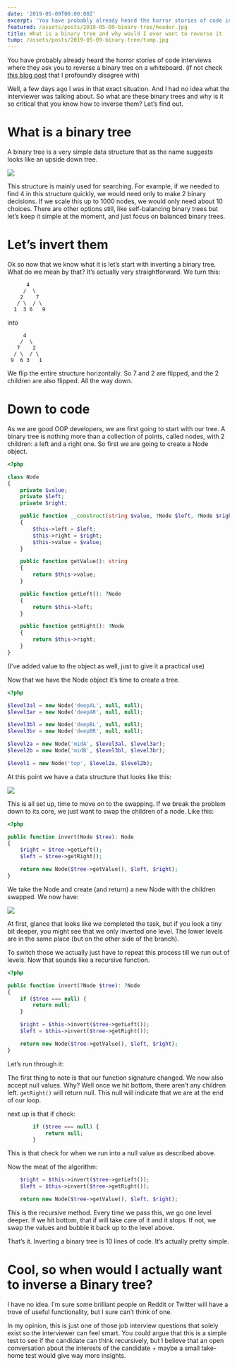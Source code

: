```yaml
---
date: '2019-05-09T00:00:00Z'
excerpt: 'You have probably already heard the horror stories of code interviews where they ask you to reverse a binary tree on a whiteboard. Well, a few days ago I was in that exact situation. And I had no idea what the interviewer was talking about. So what are these binary trees and why is it so critical that you know how to inverse them? Lets find out.'
featured: /assets/posts/2019-05-09-binary-tree/header.jpg
title: What is a binary tree and why would I ever want to reverse it
tump: /assets/posts/2019-05-09-binary-tree/tump.jpg
---
```


You have probably already heard the horror stories of code interviews where they ask you to reverse a binary tree on a whiteboard. (if not check [this blog post](https://thecodebarbarian.com/i-dont-want-to-hire-you-if-you-cant-reverse-a-binary-tree) that I profoundly disagree with)

Well, a few days ago I was in that exact situation. And I had no idea what the interviewer was talking about. So what are these binary trees and why is it so critical that you know how to inverse them? Let’s find out.

# What is a binary tree

A binary tree is a very simple data structure that as the name suggests looks like an upside down tree.

![](/assets/posts/2019-05-09-binary-tree/1.png)

This structure is mainly used for searching. For example, if we needed to find 4 in this structure quickly, we would need only to make 2 binary decisions. If we scale this up to 1000 nodes, we would only need about 10 choices. There are other options still, like self-balancing binary trees but let’s keep it simple at the moment, and just focus on balanced binary trees.

# Let’s invert them

Ok so now that we know what it is let’s start with inverting a binary tree. What do we mean by that? It’s actually very straightforward. We turn this:

```
      4
     /  \
    2    7
   / \  / \
  1  3 6   9
```

into

```
     4
    /  \
   7    2
  / \  / \
 9  6 3   1
```

We flip the entire structure horizontally. So 7 and 2 are flipped, and the 2 children are also flipped. All the way down.

# Down to code

As we are good OOP developers, we are first going to start with our tree. A binary tree is nothing more than a collection of points, called nodes, with 2 children: a left and a right one. So first we are going to create a Node object.

```php
<?php

class Node
{
    private $value;
    private $left;
    private $right;

    public function __construct(string $value, ?Node $left, ?Node $right)
    {
        $this->left = $left;
        $this->right = $right;
        $this->value = $value;
    }

    public function getValue(): string
    {
        return $this->value;
    }

    public function getLeft(): ?Node
    {
        return $this->left;
    }

    public function getRight(): ?Node
    {
        return $this->right;
    }
}
```

(I’ve added value to the object as well, just to give it a practical use)

Now that we have the Node object it’s time to create a tree.

```php
<?php

$level3al = new Node('deepAL', null, null);
$level3ar = new Node('deepAR', null, null);

$level3bl = new Node('deepBL', null, null);
$level3br = new Node('deepBR', null, null);

$level2a = new Node('midA', $level3al, $level3ar);
$level2b = new Node('midB', $level3bl, $level3br);

$level1 = new Node('top', $level2a, $level2b);
```

At this point we have a data structure that looks like this:

![](/assets/posts/2019-05-09-binary-tree/2.png)

This is all set up, time to move on to the swapping. If we break the problem down to its core, we just want to swap the children of a node. Like this:

```php
<?php

public function invert(Node $tree): Node
{
    $right = $tree->getLeft();
    $left = $tree->getRight();

    return new Node($tree->getValue(), $left, $right);
}
```

We take the Node and create (and return) a new Node with the children swapped. We now have:

![](/assets/posts/2019-05-09-binary-tree/3.png)

At first, glance that looks like we completed the task, but if you look a tiny bit deeper, you might see that we only inverted one level. The lower levels are in the same place (but on the other side of the branch).

To switch those we actually just have to repeat this process till we run out of levels. Now that sounds like a recursive function.

```php
<?php

public function invert(?Node $tree): ?Node
{
    if ($tree === null) {
        return null;
    }

    $right = $this->invert($tree->getLeft());
    $left = $this->invert($tree->getRight());

    return new Node($tree->getValue(), $left, $right);
}
```

Let’s run through it:

The first thing to note is that our function signature changed. We now also accept null values. Why? Well once we hit bottom, there aren’t any children left. `getRight()` will return null. This null will indicate that we are at the end of our loop.

next up is that if check:

```php
        if ($tree === null) {
            return null;
        }
```

This is that check for when we run into a null value as described above.

Now the meat of the algorithm:

```php
    $right = $this->invert($tree->getLeft());
    $left = $this->invert($tree->getRight());

    return new Node($tree->getValue(), $left, $right);
```

This is the recursive method. Every time we pass this, we go one level deeper. If we hit bottom, that if will take care of it and it stops. If not, we swap the values and bubble it back up to the level above.

That’s it. Inverting a binary tree is 10 lines of code. It’s actually pretty simple.

# Cool, so when would I actually want to inverse a Binary tree?

I have no idea. I’m sure some brilliant people on Reddit or Twitter will have a trove of useful functionality, but I sure can’t think of one.

In my opinion, this is just one of those job interview questions that solely exist so the interviewer can feel smart. You could argue that this is a simple test to see if the candidate can think recursively, but I believe that an open conversation about the interests of the candidate + maybe a small take-home test would give way more insights.

